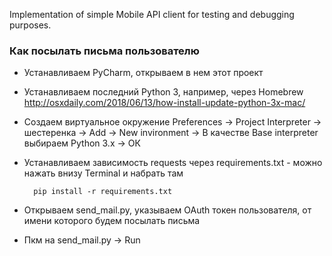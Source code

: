 Implementation of simple Mobile API client for testing and debugging purposes.

### Как посылать письма пользователю

- Устанавливаем PyCharm, открываем в нем этот проект
- Устанавливаем последний Python 3, например, через Homebrew http://osxdaily.com/2018/06/13/how-install-update-python-3x-mac/
- Создаем виртуальное окружение Preferences -> Project Interpreter -> шестеренка -> Add -> New invironment -> 
В качестве Base interpreter выбираем Python 3.x -> ОК
- Устанавливаем зависимость requests через requirements.txt - можно нажать внизу Terminal и набрать там 

        pip install -r requirements.txt
  
- Открываем send_mail.py, указываем OAuth токен пользователя, от имени которого будем посылать письма
- Пкм на send_mail.py -> Run